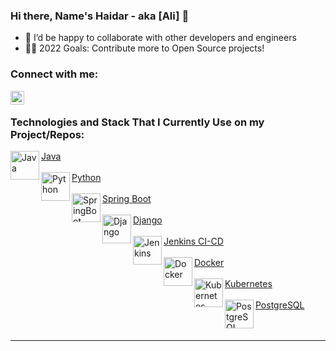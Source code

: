  
 ### Hi there, Name's Haidar - aka [Ali] 👋

- 👯 I’d be happy to collaborate with other developers and engineers
- 👏🏼 2022 Goals: Contribute more to Open Source projects!

### Connect with me:

[<img align="left" alt="haidargit | LinkedIn" width="22px" src="https://cdn.jsdelivr.net/npm/simple-icons@v3/icons/linkedin.svg" />][linkedin]

<br /> 

### Technologies and Stack That I Currently Use on my Project/Repos:

[<img align="left" alt="Java" width="46px" src="https://blog.nebrass.fr/wp-content/uploads/java-logo-300x300.png" />Java <br/><br/>][Java]
[<img align="left" alt="Python" width="46px" src="https://avatars.githubusercontent.com/u/1525981?s=200&v=4" /> Python <br/><br/>][python]
[<img align="left" alt="SpringBoot" width="46px" src="https://avatars.githubusercontent.com/u/317776?s=200&v=4" />Spring Boot <br/><br/>][SpringBoot]
[<img align="left" alt="Django" width="46px" src="https://avatars.githubusercontent.com/u/27804?s=200&v=4" />Django <br/><br/>][django]
[<img align="left" alt="Jenkins" width="46px" src="https://avatars.githubusercontent.com/u/107424?s=200&v=4" />Jenkins CI-CD <br/><br/>][jenkins]
[<img align="left" alt="Docker" width="46px" src="https://avatars.githubusercontent.com/u/5429470?s=200&v=4" />Docker <br/><br/>][docker]
[<img align="left" alt="Kubernetes" width="46px" src="https://avatars.githubusercontent.com/u/13629408?s=200&v=4" />Kubernetes <br/><br/>][kubernetes]
[<img align="left" alt="PostgreSQL" width="46px" src="https://avatars0.githubusercontent.com/u/177543?s=200&v=4" /> PostgreSQL <br/><br/>][postgre]
<br />

---

[linkedin]: https://linkedin.com/in/haidarali96
[Java]: https://www.learnjavaonline.org/
[SpringBoot]: https://spring.io/projects/spring-boot
[postgre]: https://www.postgresql.org
[django]: https://www.djangoproject.com/
[jenkins]: https://www.jenkins.io/
[docker]: https://www.docker.com/
[kubernetes]: https://kubernetes.io
[python]: https://www.python.org

